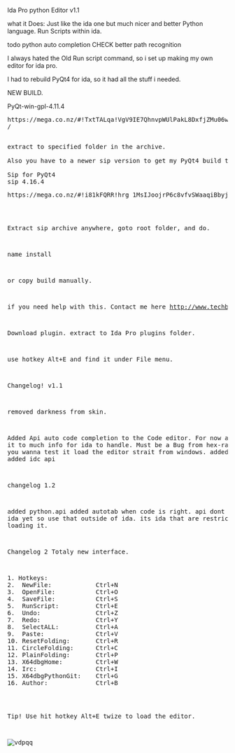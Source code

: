 Ida Pro python Editor v1.1

what it Does:
Just like the ida one but much nicer and better
Python language.
Run Scripts within ida.



todo
python auto completion  CHECK
better path recognition


I always hated the Old Run script command, so i set up making my own editor for ida pro.

I had to rebuild PyQt4 for ida, so it had all the stuff i needed.

NEW BUILD.

PyQt-win-gpl-4.11.4
<pre>
https://mega.co.nz/#!TxtTALqa!VgV9IE7QhnvpWUlPakL8DxfjZMu06w-RmFwE4bklZ4I
/<pre>

extract to specified folder in the archive.

Also you have to a newer sip version to get my PyQt4 build to work, the hexray PyQt4 build is years old.

Sip for PyQt4
sip 4.16.4
<pre>
https://mega.co.nz/#!i81kFQRR!hrg_1MsIJoojrP6c8vfvSWaaqiBbyjcjFhHmuJ43N9U
</pre>


Extract sip archive anywhere, goto root folder, and do.

name install

or copy build manually.

if you need help with this.
Contact me here http://www.techbliss.org/threads/ida-pro-prebuild-pyqt4-ida-pro_pyqt5-regular-python-2-7x86.683/




Download plugin.
extract to Ida Pro plugins folder.

use hotkey Alt+E and find it under File menu.



Changelog! v1.1

removed darkness from skin.

Added Api auto code completion  to the Code editor.
For now apparently it to much info for ida to handle.
Must be a Bug from hex-rays.
So if you wanna test it load the editor strait from windows.
added idaapi api
added idc api


changelog 1.2

added python.api
added autotab when code is right.
api dont work from ida yet so use that outside of ida.
its ida that are restricted from loading it.

Changelog 2
Totaly new interface.

<pre>
1. Hotkeys:
2.  NewFile:            Ctrl+N
3.  OpenFile:           Ctrl+O
4.  SaveFile:           Ctrl+S
5.  RunScript:          Ctrl+E
6.  Undo:               Ctrl+Z
7.  Redo:               Ctrl+Y
8.  SelectALL:          Ctrl+A
9.  Paste:              Ctrl+V
10. ResetFolding:       Ctrl+R
11. CircleFolding:      Ctrl+C
12. PlainFolding:       Ctrl+P
13. X64dbgHome:         Ctrl+W
14. Irc:                Ctrl+I
15. X64dbgPythonGit:    Ctrl+G
16. Author:             Ctrl+B</pre>


Tip!
Use hit hotkey Alt+E twize to load the editor.

![vdpqq](https://cloud.githubusercontent.com/assets/3592375/8509437/f6b4b458-22a2-11e5-9e45-16ea23bb5c5e.jpg)


